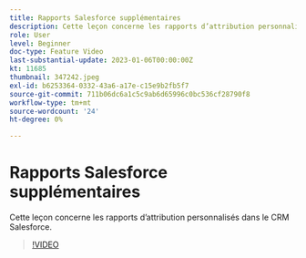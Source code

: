 ```yaml
---
title: Rapports Salesforce supplémentaires
description: Cette leçon concerne les rapports d’attribution personnalisés dans le CRM Salesforce.
role: User
level: Beginner
doc-type: Feature Video
last-substantial-update: 2023-01-06T00:00:00Z
kt: 11685
thumbnail: 347242.jpeg
exl-id: b6253364-0332-43a6-a17e-c15e9b2fb5f7
source-git-commit: 711b06dc6a1c5c9ab6d65996c0bc536cf28790f8
workflow-type: tm+mt
source-wordcount: '24'
ht-degree: 0%

---
```


# Rapports Salesforce supplémentaires

Cette leçon concerne les rapports d’attribution personnalisés dans le CRM Salesforce.

>[!VIDEO](https://video.tv.adobe.com/v/347242/?quality=12&learn=on)
